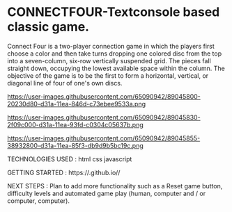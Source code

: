 # CONNECTFOUR-Textconsole based classic game.
Connect Four is a two-player connection game in which the players first choose a color and then take turns dropping one colored disc from the top into a seven-column, six-row vertically suspended grid. The pieces fall straight down, occupying the lowest available space within the column. The objective of the game is to be the first to form a horizontal, vertical, or diagonal line of four of one's own discs.

https://user-images.githubusercontent.com/65090942/89045800-20230d80-d31a-11ea-846d-c73ebee9533a.png

https://user-images.githubusercontent.com/65090942/89045830-2f09c000-d31a-11ea-93fd-c0304c05637b.png

https://user-images.githubusercontent.com/65090942/89045855-38932800-d31a-11ea-85f3-db9d9b5bc19c.png



TECHNOLOGIES USED :
html
css
javascript

GETTING STARTED :
https://<uyi247>.github.io/<connectfourgame>/

NEXT STEPS : Plan to add more functionality such as a Reset game button, difficulty levels and automated game play (human, computer and / or computer, computer).

